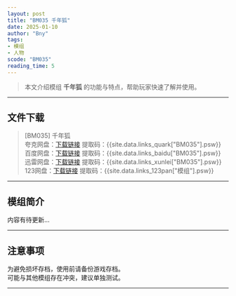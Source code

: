 ```yaml
---
layout: post
title: "BM035 千年狐"
date: 2025-01-10
author: "Bny"
tags: 
- 模组
- 人物
scode: "BM035"
reading_time: 5
---
```


> 本文介绍模组 **千年狐** 的功能与特点，帮助玩家快速了解并使用。

---

## 文件下载

> [BM035] 千年狐  
夸克网盘：[下载链接]({{site.data.links_quark["BM035"].url}}) 提取码：{{site.data.links_quark["BM035"].psw}}  
百度网盘：[下载链接]({{site.data.links_baidu["BM035"].url}}) 提取码：{{site.data.links_baidu["BM035"].psw}}  
迅雷网盘：[下载链接]({{site.data.links_xunlei["BM035"].url}}) 提取码：{{site.data.links_xunlei["BM035"].psw}}  
123网盘：[下载链接]({{site.data.links_123pan["模组"].url}}) 提取码：{{site.data.links_123pan["模组"].psw}}  

---

## 模组简介

>  
内容有待更新...  

---

## 注意事项

>  
为避免损坏存档，使用前请备份游戏存档。  
可能与其他模组存在冲突，建议单独测试。  

---

